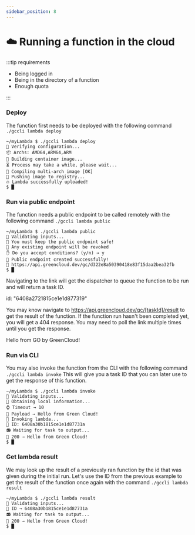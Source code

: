 ```yaml
---
sidebar_position: 8
---
```


# ☁️ Running a function in the cloud

:::tip requirements

-   Being logged in
-   Being in the directory of a function
-   Enough quota

:::

### Deploy

The function first needs to be deployed with the following command `./gccli lambda deploy`

<cliWindow>

```
~/myLambda $ ./gccli lambda deploy
👷 Verifying configuration...
📦️ Archs: AMD64,ARM64,ARM
🔩 Building container image...
⏳️ Process may take a while, please wait...
🧩 Compiling multi-arch image [OK]
🚚 Pushing image to registry...
🔥 Lambda successfully uploaded!
$ █
```

</cliWindow>

### Run via public endpoint

The function needs a public endpoint to be called remotely with the following command `./gccli lambda public`

<cliWindow>

```
~/myLambda $ ./gccli lambda public
👷 Validating inputs...
🚨 You must keep the public endpoint safe!
🔗 Any existing endpoint will be revoked
✋ Do you accept conditions? (y/n) → y
🤖 Public endpoint created successfully!
🔗 https://api.greencloud.dev/gc/d322e8a50390418e83f15daa2bea32fb
$ █
```

</cliWindow>

Navigating to the link will get the dispatcher to queue the function to be run and will return a task ID.

<browserWindow minHeight={150} url="https://api.greencloud.dev/gc/d322e8a50390418e83f15daa2bea32fb">
id:	"6408a2721815ce1e1d877319"
</browserWindow>

You may know navigate to https://api.greencloud.dev/gc/[taskId]/result to get the result of the function. If the function run hasn't been completed yet, you will get a 404 response. You may need to poll the link multiple times until you get the response.

<browserWindow minHeight={150} url="https://api.greencloud.dev/gc/6408becf1815ce1e1d877349/result">
Hello from GO by GreenCloud!
</browserWindow>

### Run via CLI

You may also invoke the function from the CLI with the following command `./gccli lambda invoke`
This will give you a task ID that you can later use to get the response of this function.

<cliWindow>

```
~/myLambda $ ./gccli lambda invoke
👷 Validating inputs...
📄 Obtaining local information...
⌚ Timeout → 10
📄 Payload → Hello from Green Cloud!
🚀 Invoking lambda...
📌 ID: 6408a30b1815ce1e1d87731a
📻 Waiting for task to output...
🧾 200 → Hello from Green Cloud!
$ █
```

</cliWindow>

### Get lambda result

We may look up the result of a previously ran function by the id that was given during the initial run. Let's use the ID from the previous example to get the result of the function once again with the command `./gccli lambda result`

<cliWindow>

```text {3}
~/myLambda $ ./gccli lambda result
👷 Validating inputs...
🔖 ID → 6408a30b1815ce1e1d87731a
📻 Waiting for task to output...
🧾 200 → Hello from Green Cloud!
$ █
```

</cliWindow>
